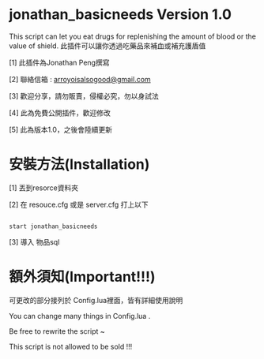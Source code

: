 # jonathan_basicneeds Version 1.0

This script can let you eat drugs for replenishing the amount of blood or the value of shield.
此插件可以讓你透過吃藥品來補血或補充護盾值

[1] 此插件為Jonathan Peng撰寫

[2] 聯絡信箱 : arroyoisalsogood@gmail.com

[3] 歡迎分享，請勿販賣，侵權必究，勿以身試法

[4] 此為免費公開插件，歡迎修改

[5] 此為版本1.0，之後會陸續更新


# 安裝方法(Installation)

[1] 丟到resorce資料夾

[2] 在 resouce.cfg 或是 server.cfg 打上以下

``````````````````````````````````````````

start jonathan_basicneeds

```````````````````````````````````````````

[3] 導入 物品sql 


# 額外須知(Important!!!)

可更改的部分接列於 Config.lua裡面，皆有詳細使用說明

You can change many things in Config.lua .

Be free to rewrite the script ~

This script is not allowed to be sold !!!

